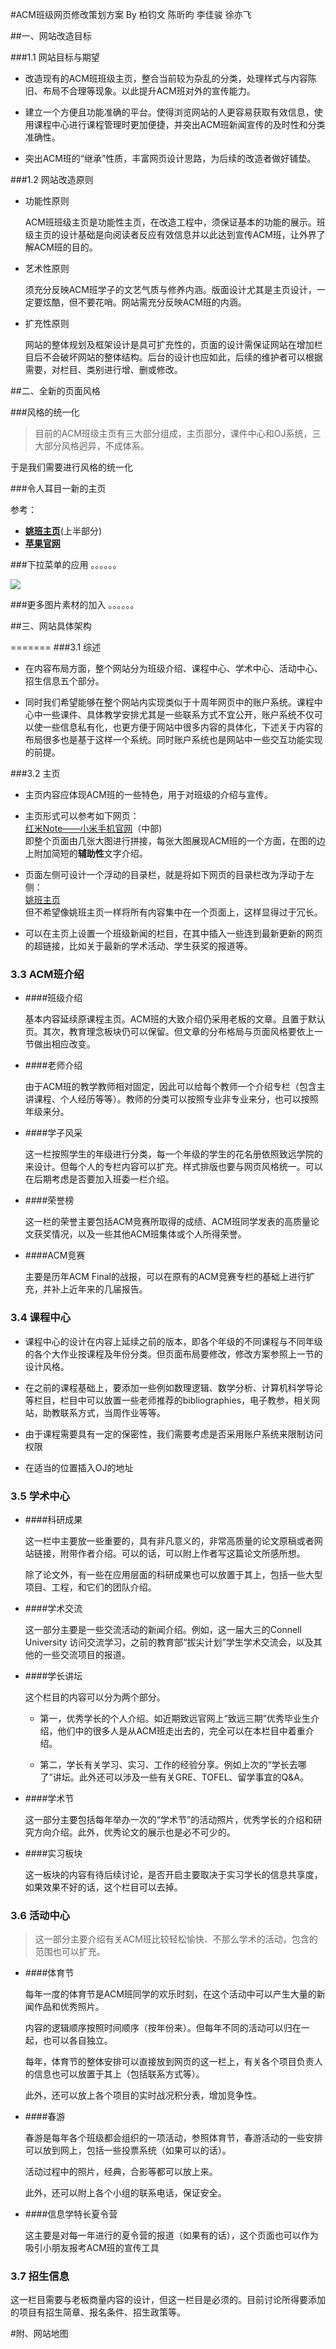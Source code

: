 #ACM班级网页修改策划方案
By 柏钧文 陈昕昀 李佳骏 徐亦飞

<!--
一、网站建设目标 
	1.1 网站目标与期望  
	1.2 网站设计原则
	1.3解决方案

二、风格

三、各部分的具体改造方案

- 综述
- ACM主页
- ACM班介绍
- 课程中心
	- Online Judge系统
- 学术中心
- 活动中心
- 招生信息
-->

##一、网站改造目标

###1.1 网站目标与期望

- 改造现有的ACM班班级主页，整合当前较为杂乱的分类，处理样式与内容陈旧、布局不合理等现象。以此提升ACM班对外的宣传能力。

- 建立一个方便且功能准确的平台。使得浏览网站的人更容易获取有效信息，使用课程中心进行课程管理时更加便捷，并突出ACM班新闻宣传的及时性和分类准确性。

- 突出ACM班的“继承”性质，丰富网页设计思路，为后续的改造者做好铺垫。

###1.2 网站改造原则

- 功能性原则

	ACM班班级主页是功能性主页，在改造工程中，须保证基本的功能的展示。班级主页的设计基础是向阅读者反应有效信息并以此达到宣传ACM班，让外界了解ACM班的目的。

- 艺术性原则
	
	须充分反映ACM班学子的文艺气质与修养内涵。版面设计尤其是主页设计，一定要炫酷，但不要花哨。网站需充分反映ACM班的内涵。

- 扩充性原则

	网站的整体规划及框架设计是具可扩充性的，页面的设计需保证网站在增加栏目后不会破坏网站的整体结构。后台的设计也应如此，后续的维护者可以根据需要，对栏目、类别进行增、删或修改。

##二、全新的页面风格

###风格的统一化

>目前的ACM班级主页有三大部分组成，主页部分，课件中心和OJ系统，三大部分风格迥异，不成体系。

于是我们需要进行风格的统一化

###令人耳目一新的主页



参考： 

- [**姚班主页**](http://iiis.tsinghua.edu.cn/zh/yaoclass/)(上半部分)
- [**苹果官网**](http://www.apple.com/cn)


###下拉菜单的应用
。。。。。。

![](/image/image003.jpg)

###更多图片素材的加入
。。。。。。

##三、网站具体架构

=======
###3.1 综述

* 在内容布局方面，整个网站分为班级介绍、课程中心、学术中心、活动中心、招生信息五个部分。

* 同时我们希望能够在整个网站内实现类似于十周年网页中的账户系统。课程中心中一些课件、具体教学安排尤其是一些联系方式不宜公开，账户系统不仅可以使一些信息私有化，也更方便于网站中很多内容的具体化，下述关于内容的布局很多也是基于这样一个系统。同时账户系统也是网站中一些交互功能实现的前提。

###3.2 主页

* 主页内容应体现ACM班的一些特色，用于对班级的介绍与宣传。

* 主页形式可以参考如下网页：  
  <a href="http://www.mi.com/note">红米Note——小米手机官网</a>（中部)  
  即整个页面由几张大图进行拼接，每张大图展现ACM班的一个方面，在图的边上附加简短的**辅助性**文字介绍。

* 页面左侧可设计一个浮动的目录栏，就是将如下网页的目录栏改为浮动于左侧：  
  <a href="http://iiis.tsinghua.edu.cn/zh/yaoclass/">姚班主页</a>  
  但不希望像姚班主页一样将所有内容集中在一个页面上，这样显得过于冗长。

* 可以在主页上设置一个班级新闻的栏目，在其中插入一些连到最新更新的网页的超链接，比如关于最新的学术活动、学生获奖的报道等。
### 3.3 ACM班介绍

- ####班级介绍

	基本内容延续原课程主页。ACM班的大致介绍仍采用老板的文章。且置于默认页。其次，教育理念板块仍可以保留。但文章的分布格局与页面风格要依上一节做出相应改变。

- ####老师介绍

	由于ACM班的教学教师相对固定，因此可以给每个教师一个介绍专栏（包含主讲课程、个人经历等等）。教师的分类可以按照专业非专业来分，也可以按照年级来分。
 
- ####学子风采

	这一栏按照学生的年级进行分类，每一个年级的学生的花名册依照致远学院的来设计。但每个人的专栏内容可以扩充。样式排版也要与网页风格统一。可以在后期考虑是否要加入班委一栏介绍。

- ####荣誉榜

	这一栏的荣誉主要包括ACM竞赛所取得的成绩、ACM班同学发表的高质量论文获奖情况，以及一些其他ACM班集体或个人所得荣誉。

- ####ACM竞赛

	主要是历年ACM Final的战报，可以在原有的ACM竞赛专栏的基础上进行扩充，并补上近年来的几届报告。

### 3.4 课程中心

- 课程中心的设计在内容上延续之前的版本，即各个年级的不同课程与不同年级的各个大作业按课程及年份分类。但页面布局要修改，修改方案参照上一节的设计风格。 

- 在之前的课程基础上，要添加一些例如数理逻辑、数学分析、计算机科学导论等栏目，栏目中可以放置一些老师推荐的bibliographies，电子教参，相关网站，助教联系方式，当周作业等等。

- 由于课程需要具有一定的保密性，我们需要考虑是否采用账户系统来限制访问权限

- 在适当的位置插入OJ的地址

### 3.5 学术中心

- ####科研成果

	这一栏中主要放一些重要的，具有非凡意义的，非常高质量的论文原稿或者网站链接，附带作者介绍。可以的话，可以附上作者写这篇论文所感所想。

	除了论文外，有一些在应用层面的科研成果也可以放置于其上，包括一些大型项目、工程，和它们的团队介绍。

- ####学术交流

	这一部分主要是一些交流活动的新闻介绍。例如，这一届大三的Connell University 访问交流学习，之前的教育部“拔尖计划”学生学术交流会，以及其他的一些交流项目的报道。

- ####学长讲坛

	这个栏目的内容可以分为两个部分。

	- 第一，优秀学长的个人介绍。如近期致远官网上“致远三期”优秀毕业生介绍，他们中的很多人是从ACM班走出去的，完全可以在本栏目中着重介绍。
	
	- 第二，学长有关学习、实习、工作的经验分享。例如上次的“学长去哪了”讲坛。此外还可以涉及一些有关GRE、TOFEL、留学事宜的Q&A。

- ####学术节

	这一部分主要包括每年举办一次的“学术节”的活动照片，优秀学长的介绍和研究方向介绍。此外，优秀论文的展示也是必不可少的。

- ####实习板块

	这一板块的内容有待后续讨论，是否开启主要取决于实习学长的信息共享度，如果效果不好的话，这个栏目可以去掉。

### 3.6 活动中心

>这一部分主要介绍有关ACM班比较轻松愉快、不那么学术的活动，包含的范围也可以扩充。

- ####体育节

	每年一度的体育节是ACM班同学的欢乐时刻，在这个活动中可以产生大量的新闻作品和优秀照片。

	内容的逻辑顺序按照时间顺序（按年份来）。但每年不同的活动可以归在一起，也可以各自独立。

	每年，体育节的整体安排可以直接放到网页的这一栏上，有关各个项目负责人的信息也可以放置于其上（包括联系方式等）。

	此外，还可以放上各个项目的实时战况积分表，增加竞争性。

- ####春游

	春游是每年各个班级都会组织的一项活动，参照体育节，春游活动的一些安排可以放到网上，包括一些投票系统（如果可以的话）。

	活动过程中的照片，经典，合影等都可以放上来。

	此外，还可以附上各个小组的联系电话，保证安全。

- ####信息学特长夏令营
	
	这主要是对每一年进行的夏令营的报道（如果有的话），这个页面也可以作为吸引小朋友报考ACM班的宣传工具

### 3.7 招生信息

这一栏目需要与老板商量内容的设计，但这一栏目是必须的。目前讨论所得要添加的项目有招生简章、报名条件、招生政策等。



#附、网站地图




<!--
##二、新增账户系统的建议



##三、静态（准动态）内容的修改建议

1. 更频繁的内容更新

	这一点上需要更方便的底层交互，看现在网站这样子可能，所有内容都是纯静态的吧。。强烈怀疑- -

2. 全新的活动中心

	更多的多媒体，ACM班的整个主页只有四张图片，还是和ACM本身毫无关系的- -强烈要求在所有的版面上添加图片，再新增照片这一板块- -还是有很多照片可以传的呢。
	增加照片这里，参考: [**苹果官网**](http://www.apple.com.cn)

3. 新增荣誉榜

	在这里没想通为什么两年前的[**ACM十年**](http://acm.sjtu.edu.cn/xiaoyou/)还留在这里。
		
	而且和ACM主页的唯一链接还隐藏的很深，应该合并这两个主页（而且貌似这个还是有账号系统的- -），并加强这一方面的介绍，包括学生发了什么paper啊，拿了什么offer啊，招生什么的就是靠这个好不好。

4. 全新的学术中心

	建议新增学长学姐的各类paper，开放给所有ACM班同学，增进学术互动，这比一年一次学术节有用多了。

5. 和致远学院的联动

	恩，我没想通，整个ACM网页上没有任何提及致远学院的地方，不知道是故意为之呢，还是因为特么加入致远以后三年都从来没更新过！！？

##四、动态内容的新增建议

###全新的课程中心

在对外系统中，将完全的ACM班课程规划予以显示。
在对内系统中，最好所有的课程都有课程主页，至少有个发课件的地方吧，也能有个发作业的地方吧，也罗列一下课程安排吧。可以的话也可以建个论坛不过个人认为应该没多大用。
课程平台中也应该具有更多的内容，包括学子讲坛的随机顺序生成器啊，评分系统啊等等。

###全新的[Online Judge](http://acm.sjtu.edu.cn/OnlineJudge)系统

1. virtual participation
	From Codeforces
	顾名思义，模拟进行一次考试。是在有利用没有基础的同学进行的一次重新进行考试的功能。主要目的并不是让未能及时参加的同学有再次参加的机会。而是没有基础的同学可以通过自己虚拟一次上一次的测试，更好的去整合考试的感受和思路。达到一定的训练效果。
2. 题目分类
	OJ的题目从开始继承到现在，已经有很多题目了，对题目的整合有利于分析。但是如果那个页面被人保存下来，考试考原题的时候就能直接发现思路了，这并不够优秀。
3. 将USACO Training搬上OJ
	PPCA似乎历届都有刷USACO的习惯，将USACO-Training搬上OJ，做成专栏，是惠及大众的事情，刷过USACO的我们都知道USACO官网其实有一些设定令人蛋疼=_=||。
-->
